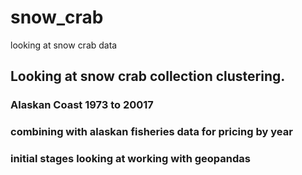 # snow_crab
looking at snow crab data

## Looking at snow crab collection clustering.
### Alaskan Coast 1973 to 20017
### combining with alaskan fisheries data for pricing by year
### initial stages looking at working with geopandas
